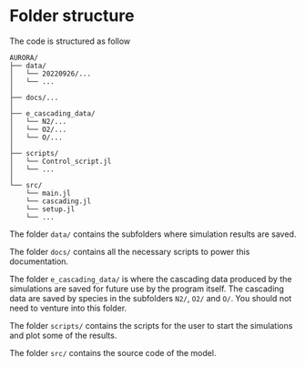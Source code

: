 # Folder structure

The code is structured as follow
```
AURORA/
├── data/
│   └── 20220926/...
│   └── ...
│
├── docs/...
│ 
├── e_cascading_data/
│   └── N2/...
│   └── O2/...
│   └── O/...
│
├── scripts/
│   └── Control_script.jl
│   └── ...
│ 
└── src/
    └── main.jl
    └── cascading.jl
    └── setup.jl
    └── ...
```
The folder `data/` contains the subfolders where simulation results are saved.

The folder `docs/` contains all the necessary scripts to power this documentation.

The folder `e_cascading_data/` is where the cascading data produced by the simulations are saved for future use by the program itself. The cascading data are saved by species in the subfolders `N2/`, `O2/` and `O/`. You should not need to venture into this folder.

The folder `scripts/` contains the scripts for the user to start the simulations and plot some of the results.

The folder `src/` contains the source code of the model.
